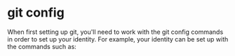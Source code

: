 # git config
When first setting up git, you'll need to work with the git config commands in order to set up your identity.
For example, your identity can be set up with the commands such as: